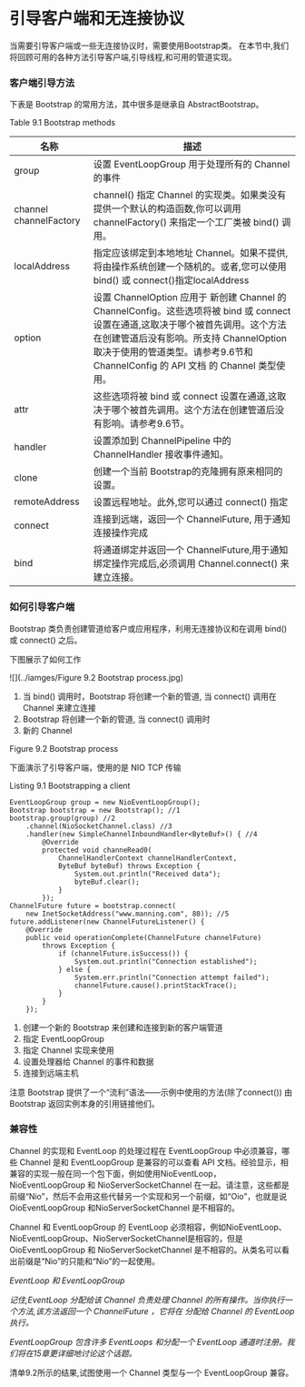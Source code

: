 引导客户端和无连接协议
====

当需要引导客户端或一些无连接协议时，需要使用Bootstrap类。
在本节中,我们将回顾可用的各种方法引导客户端,引导线程,和可用的管道实现。

### 客户端引导方法

下表是 Bootstrap 的常用方法，其中很多是继承自 AbstractBootstrap。

Table 9.1 Bootstrap methods

名称 | 描述
-----|----
group | 设置 EventLoopGroup 用于处理所有的 Channel 的事件
channel channelFactory| channel() 指定 Channel 的实现类。如果类没有提供一个默认的构造函数,你可以调用 channelFactory() 来指定一个工厂类被 bind() 调用。
localAddress | 指定应该绑定到本地地址 Channel。如果不提供,将由操作系统创建一个随机的。或者,您可以使用 bind() 或 connect()指定localAddress 
option | 设置 ChannelOption 应用于 新创建 Channel 的 ChannelConfig。这些选项将被 bind 或 connect 设置在通道,这取决于哪个被首先调用。这个方法在创建管道后没有影响。所支持 ChannelOption 取决于使用的管道类型。请参考9.6节和 ChannelConfig 的 API 文档 的 Channel 类型使用。
attr | 这些选项将被 bind 或 connect 设置在通道,这取决于哪个被首先调用。这个方法在创建管道后没有影响。请参考9.6节。
handler | 设置添加到 ChannelPipeline 中的 ChannelHandler 接收事件通知。
clone | 创建一个当前 Bootstrap的克隆拥有原来相同的设置。
remoteAddress | 设置远程地址。此外,您可以通过 connect() 指定
connect | 连接到远端，返回一个 ChannelFuture, 用于通知连接操作完成
bind | 将通道绑定并返回一个 ChannelFuture,用于通知绑定操作完成后,必须调用 Channel.connect() 来建立连接。

### 如何引导客户端

Bootstrap 类负责创建管道给客户或应用程序，利用无连接协议和在调用 bind() 或 connect() 之后。

下图展示了如何工作

![](../iamges/Figure 9.2 Bootstrap process.jpg)

1. 当  bind() 调用时，Bootstrap 将创建一个新的管道, 当 connect() 调用在 Channel 来建立连接
2. Bootstrap 将创建一个新的管道, 当 connect() 调用时
3. 新的 Channel

Figure 9.2 Bootstrap process


下面演示了引导客户端，使用的是 NIO TCP 传输

Listing 9.1 Bootstrapping a client

	EventLoopGroup group = new NioEventLoopGroup();
	Bootstrap bootstrap = new Bootstrap(); //1
	bootstrap.group(group) //2
		.channel(NioSocketChannel.class) //3
		.handler(new SimpleChannelInboundHandler<ByteBuf>() { //4
			@Override
			protected void channeRead0(
				ChannelHandlerContext channelHandlerContext,
				ByteBuf byteBuf) throws Exception {
					System.out.println("Received data");
					byteBuf.clear();
				}
			});
	ChannelFuture future = bootstrap.connect(
		new InetSocketAddress("www.manning.com", 80)); //5
	future.addListener(new ChannelFutureListener() {
		@Override
		public void operationComplete(ChannelFuture channelFuture)
			throws Exception {
				if (channelFuture.isSuccess()) {
					System.out.println("Connection established");
				} else {
					System.err.println("Connection attempt failed");
					channelFuture.cause().printStackTrace();
				}
			}
		});

1. 创建一个新的 Bootstrap 来创建和连接到新的客户端管道
2. 指定 EventLoopGroup
3. 指定 Channel 实现来使用
4. 设置处理器给 Channel 的事件和数据
5. 连接到远端主机

注意 Bootstrap 提供了一个“流利”语法——示例中使用的方法(除了connect()) 由 Bootstrap 返回实例本身的引用链接他们。

### 兼容性


Channel 的实现和 EventLoop 的处理过程在 EventLoopGroup 中必须兼容，哪些 Channel 是和 EventLoopGroup 是兼容的可以查看 API 文档。经验显示，相兼容的实现一般在同一个包下面，例如使用NioEventLoop，NioEventLoopGroup 和 NioServerSocketChannel 在一起。请注意，这些都是前缀“Nio”，然后不会用这些代替另一个实现和另一个前缀，如“Oio”，也就是说 OioEventLoopGroup 和NioServerSocketChannel 是不相容的。

Channel 和 EventLoopGroup 的 EventLoop 必须相容，例如NioEventLoop、NioEventLoopGroup、NioServerSocketChannel是相容的，但是 OioEventLoopGroup 和 NioServerSocketChannel 是不相容的。从类名可以看出前缀是“Nio”的只能和“Nio”的一起使用。

*EventLoop 和 EventLoopGroup*

*记住,EventLoop 分配给该 Channel 负责处理 Channel 的所有操作。当你执行一个方法,该方法返回一个 ChannelFuture ，它将在 分配给 Channel 的 EventLoop 执行。*

*EventLoopGroup 包含许多 EventLoops 和分配一个 EventLoop 通道时注册。我们将在15章更详细地讨论这个话题。*

清单9.2所示的结果,试图使用一个 Channel 类型与一个 EventLoopGroup 兼容。

